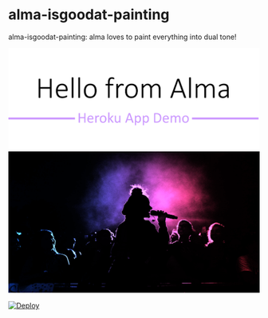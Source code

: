 # alma-isgoodat-painting
alma-isgoodat-painting: alma loves to paint everything into dual tone!

![Image of Hello](https://github.com/githubmhjao/alma-isgoodat-painting/blob/main/assets/hello.png)
![Image of Demo](https://github.com/githubmhjao/alma-isgoodat-painting/blob/main/assets/demo.png)

[![Deploy](https://www.herokucdn.com/deploy/button.svg)](https://heroku.com/deploy?template=https://github.com/githubmhjao/alma-isgoodat-painting)
